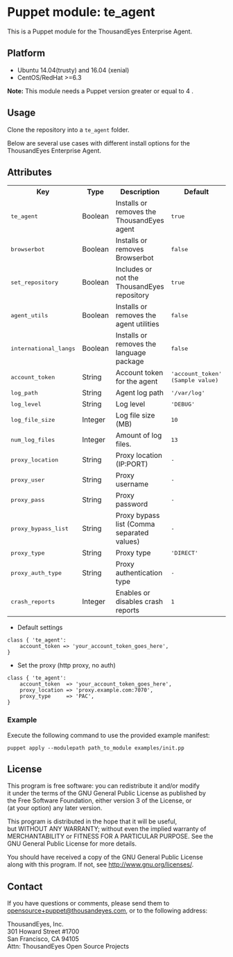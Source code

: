 # Puppet module: te_agent

This is a Puppet module for the ThousandEyes Enterprise Agent.  


Platform
--------
- Ubuntu 14.04(trusty) and 16.04 (xenial)
- CentOS/RedHat >=6.3

**Note:** This module needs a Puppet version greater or equal to 4 .

## Usage
Clone the repository into a `te_agent` folder.

Below are several use cases with different install options for the  
ThousandEyes Enterprise Agent.

Attributes
----------
<table>
  <tr>
    <th>Key</th>
    <th>Type</th>
    <th>Description</th>
    <th>Default</th>
    <th>Possible values</th>
  </tr>
  <tr>
    <td><tt>te_agent</tt></td>
    <td>Boolean</td>
    <td>Installs or removes the ThousandEyes agent</td>
    <td><tt>true</tt></td>
  </tr>
  <tr>
    <td><tt>browserbot</tt></td>
    <td>Boolean</td>
    <td>Installs or removes Browserbot</td>
    <td><tt>false</tt></td>
  </tr>
  <tr>
    <td><tt>set_repository</tt></td>
    <td>Boolean</td>
    <td>Includes or not the ThousandEyes repository</td>
    <td><tt>true</tt></td>
  </tr>
  <tr>
    <td><tt>agent_utils</tt></td>
    <td>Boolean</td>
    <td>Installs or removes the agent utilities</td>
    <td><tt>false</tt></td>
  </tr>
  <tr>
    <td><tt>international_langs</tt></td>
    <td>Boolean</td>
    <td>Installs or removes the language package</td>
    <td><tt>false</tt></td>
  </tr>
  <tr>
    <td><tt>account_token</tt></td>
    <td>String</td>
    <td>Account token for the agent</td>
    <td><tt>'account_token' (Sample value)</tt></td>
  </tr>
  <tr>
    <td><tt>log_path</tt></td>
    <td>String</td>
    <td>Agent log path</td>
    <td><tt>'/var/log'</tt></td>
  </tr>
  <tr>
    <td><tt>log_level</tt></td>
    <td>String</td>
    <td>Log level</td>
    <td><tt>'DEBUG'</tt></td>
    <td><tt>'DEBUG','TRACE'</tt></td>
  </tr>
  <tr>
    <td><tt>log_file_size</tt></td>
    <td>Integer</td>
    <td>Log file size (MB)</td>
    <td><tt>10</tt></td>
  </tr>
  <tr>
    <td><tt>num_log_files</tt></td>
    <td>Integer</td>
    <td>Amount of log files.</td>
    <td><tt>13</tt></td>
  </tr>
  <tr>
    <td><tt>proxy_location</tt></td>
    <td>String</td>
    <td>Proxy location (IP:PORT)</td>
    <td><tt>-</tt></td>
  </tr>
  <tr>
    <td><tt>proxy_user</tt></td>
    <td>String</td>
    <td>Proxy username</td>
    <td><tt>-</tt></td>
  </tr>
  <tr>
    <td><tt>proxy_pass</tt></td>
    <td>String</td>
    <td>Proxy password</td>
    <td><tt>-</tt></td>
  </tr>
  <tr>
    <td><tt>proxy_bypass_list</tt></td>
    <td>String</td>
    <td>Proxy bypass list (Comma separated values)</td>
    <td><tt>-</tt></td>
  </tr>
  <tr>
    <td><tt>proxy_type</tt></td>
    <td>String</td>
    <td>Proxy type</td>
    <td><tt>'DIRECT'</tt></td>
    <td><tt>'DIRECT','STATIC','PAC'</tt></td>
  </tr>
  <tr>
    <td><tt>proxy_auth_type</tt></td>
    <td>String</td>
    <td>Proxy authentication type</td>
    <td><tt>-</tt></td>
    <td><tt>'BASIC','KERBEROS','NTLM'</tt></td>
  </tr>
  <tr>
    <td><tt>crash_reports</tt></td>
    <td>Integer</td>
    <td>Enables or disables crash reports</td>
    <td><tt>1</tt></td>
    <td><tt>0, 1</tt></td>
  </tr>

</table>


 * Default settings
 ```
 class { 'te_agent':
     account_token => 'your_account_token_goes_here',
 }
 ```

 * Set the proxy (http proxy, no auth)

 ```
 class { 'te_agent':
     account_token  => 'your_account_token_goes_here',
     proxy_location => 'proxy.example.com:7070',
     proxy_type     => 'PAC',
 }
 ```


### Example

Execute the following command to use the provided example manifest:

```puppet apply --modulepath path_to_module examples/init.pp```

## License
This program is free software: you can redistribute it and/or modify  
it under the terms of the GNU General Public License as published by  
the Free Software Foundation, either version 3 of the License, or  
(at your option) any later version.

This program is distributed in the hope that it will be useful,  
but WITHOUT ANY WARRANTY; without even the implied warranty of  
MERCHANTABILITY or FITNESS FOR A PARTICULAR PURPOSE.  See the  
GNU General Public License for more details.  

You should have received a copy of the GNU General Public License  
along with this program.  If not, see <http://www.gnu.org/licenses/>.

## Contact
If you have questions or comments, please send them to  
opensource+puppet@thousandeyes.com, or to the following address:

ThousandEyes, Inc.  
301 Howard Street #1700  
San Francisco, CA  94105  
Attn: ThousandEyes Open Source Projects  
